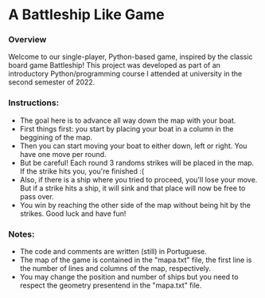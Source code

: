 # A Battleship Like Game


### Overview 
Welcome to our single-player, Python-based game, inspired by the classic board game Battleship! This project was developed as part of an introductory Python/programming course I attended at university in the second semester of 2022.

### Instructions:
* The goal here is to advance all way down the map with your boat.
* First things first: you start by placing your boat in a column in the beggining of the map.
* Then you can start moving your boat to either down, left or right. You have one move per round.
* But be careful! Each round 3 randoms strikes will be placed in the map. If the strike hits you, you're finished :(
* Also, if there is a ship where you tried to proceed, you'll lose your move. But if a strike hits a ship, it will sink and that place will now be free to pass over.
* You win by reaching the other side of the map without being hit by the strikes. Good luck and have fun!

### Notes:
* The code and comments are written (still) in Portuguese.
* The map of the game is contained in the "mapa.txt" file, the first line is the number of lines and columns of the map, respectively.
* You may change the position and number of ships but you need to respect the geometry presentend in the "mapa.txt" file.
